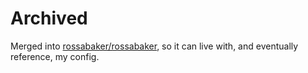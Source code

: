 # Archived

Merged into [rossabaker/rossabaker], so it can live with, and eventually reference, my config.

[rossabaker/rossabaker]: https://github.com/rossabaker/rossabaker
